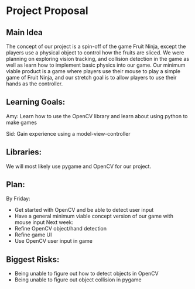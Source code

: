 # Project Proposal
## Main Idea
The concept of our project is a spin-off of the game Fruit Ninja, except the
players use a physical object to control how the fruits are sliced. We were
planning on exploring vision tracking, and collision detection in the game as
well as learn how to implement basic physics into our game. Our minimum viable
product is a game where players use their mouse to play a simple game of
Fruit Ninja, and our stretch goal is to allow players to use their hands as
the controller.

## Learning Goals:
Amy: Learn how to use the OpenCV library and learn about using python to make games

Sid: Gain experience using a model-view-controller

## Libraries:
We will most likely use pygame and OpenCV for our project.

## Plan:
By Friday:
+ Get started with OpenCV and be able to detect user input
+ Have a general minimum viable concept version of our game with mouse input
Next week:
+ Refine OpenCV object/hand detection
+ Refine game UI
+ Use OpenCV user input in game

## Biggest Risks:
+ Being unable to figure out how to detect objects in OpenCV
+ Being unable to figure out object collision in pygame
